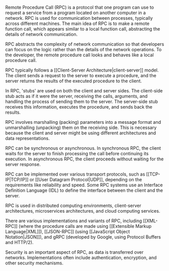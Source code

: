 Remote Procedure Call (RPC) is a protocol that one program can use to request a service from a program located on another computer in a network. RPC is used for communication between processes, typically across different machines. The main idea of RPC is to make a remote function call, which appears similar to a local function call, abstracting the details of network communication.

RPC abstracts the complexity of network communication so that developers can focus on the logic rather than the details of the network operations. To the developer, the remote procedure call looks and behaves like a local procedure call.

RPC typically follows a [[Client-Server Architecture|client-server]] model. The client sends a request to the server to execute a procedure, and the server returns the results of the executed procedure to the client.

In RPC, 'stubs' are used on both the client and server sides. The client-side stub acts as if it were the server, receiving the calls, arguments, and handling the process of sending them to the server. The server-side stub receives this information, executes the procedure, and sends back the results.

RPC involves marshalling (packing) parameters into a message format and unmarshalling (unpacking) them on the receiving side. This is necessary because the client and server might be using different architectures and data representations.

RPC can be synchronous or asynchronous. In synchronous RPC, the client waits for the server to finish processing the call before continuing its execution. In asynchronous RPC, the client proceeds without waiting for the server response.

RPC can be implemented over various transport protocols, such as [[TCP-IP|TCP/IP]] or [[User Datagram Protocol|UDP]], depending on the requirements like reliability and speed. Some RPC systems use an Interface Definition Language (IDL) to define the interface between the client and the server.

RPC is used in distributed computing environments, client-server architectures, microservices architectures, and cloud computing services.

There are various implementations and variants of RPC, including [[XML-RPC]] (where the procedure calls are made using [[Extensible Markup Language|XML]]), [[JSON-RPC]] (using [[JavaScript Object Notation|JSON]]), and gRPC (developed by Google, using Protocol Buffers and HTTP/2).

Security is an important aspect of RPC, as data is transferred over networks. Implementations often include authentication, encryption, and other security mechanisms.